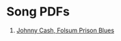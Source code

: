 # Song PDFs

1. [Johnny Cash, Folsum Prison Blues](../images/Johnny_Cash__Folsom_Prison_Blues.pdf)

